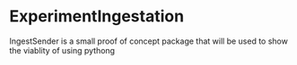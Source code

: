 # ExperimentIngestation
IngestSender is a small proof of concept package that will be used to show the viablity of using pythong 